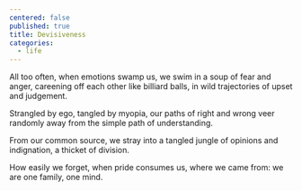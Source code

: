 ```yaml
---
centered: false
published: true
title: Devisiveness
categories:
  - life
---
```

All too often,
when emotions swamp us,
we swim in a soup
of fear and anger,
careening off each other 
like billiard balls,
in wild trajectories
of upset and judgement.

Strangled by ego,
tangled by myopia,
our paths of right and wrong
veer randomly away
from the simple path
of understanding.

From our common source,
we stray into a tangled jungle
of opinions and indignation,
a thicket of division.

How easily we forget,
when pride consumes us,
where we came from:
we are one family, 
one mind.
